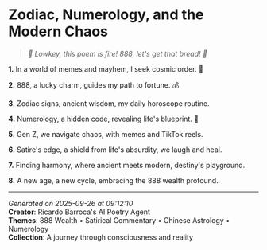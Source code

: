 # Zodiac, Numerology, and the Modern Chaos

> *🐉 Lowkey, this poem is fire! 888, let's get that bread! 🍞*

**1.** In a world of memes and mayhem, I seek cosmic order. 🐉


**2.** 888, a lucky charm, guides my path to fortune. 💰


**3.** Zodiac signs, ancient wisdom, my daily horoscope routine.


**4.** Numerology, a hidden code, revealing life's blueprint. 🔢


**5.** Gen Z, we navigate chaos, with memes and TikTok reels.


**6.** Satire's edge, a shield from life's absurdity, we laugh and heal.


**7.** Finding harmony, where ancient meets modern, destiny's playground.


**8.** A new age, a new cycle, embracing the 888 wealth profound.



---

*Generated on 2025-09-26 at 09:12:10*  
**Creator**: Ricardo Barroca's AI Poetry Agent  
**Themes**: 888 Wealth • Satirical Commentary • Chinese Astrology • Numerology  
**Collection**: A journey through consciousness and reality